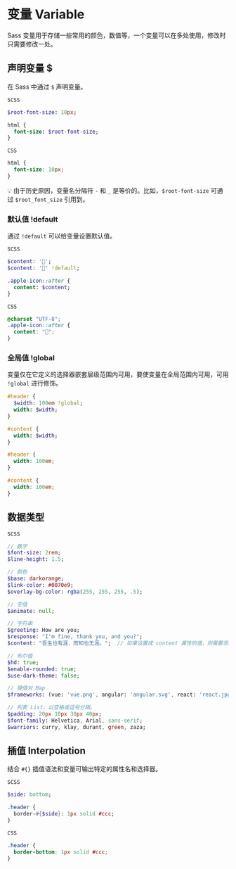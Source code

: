 # 变量 Variable

Sass 变量用于存储一些常用的颜色，数值等，一个变量可以在多处使用，修改时只需要修改一处。

## 声明变量 $
在 Sass 中通过 `$` 声明变量。

`SCSS`
```sass
$root-font-size: 10px;

html {
  font-size: $root-font-size;
}
```

`CSS`
```css
html {
  font-size: 10px;
}
```
💡 由于历史原因，变量名分隔符 `-` 和 `_` 是等价的。比如，`$root-font-size` 可通过 `$root_font_size` 引用到。 

### 默认值 !default
通过 `!default` 可以给变量设置默认值。

`SCSS`
```sass
$content: '🍏';
$content: '🍎' !default;

.apple-icon::after {
  content: $content;
}
```
`CSS`
```css
@charset "UTF-8";
.apple-icon::after {
  content: "🍏";
}
```

### 全局值 !global
变量仅在它定义的选择器嵌套层级范围内可用，要使变量在全局范围内可用，可用 `!global` 进行修饰。
```sass
#header {
  $width: 100em !global;
  width: $width;
}

#content {
  width: $width;
}
```
```css
#header {
  width: 100em;
}

#content {
  width: 100em;
}
```

## 数据类型
`SCSS`
```sass
// 数字
$font-size: 2rem;
$line-height: 1.5;

// 颜色
$base: darkorange;
$link-color: #0070e9;
$overlay-bg-color: rgba(255, 255, 255, .5);

// 空值
$animate: null;

// 字符串
$greeting: How are you;
$response: "I'm fine, thank you, and you?";
$content: "吾生也有涯，而知也无涯。";  // 如果设置成 content 属性的值，则需要添加引号。

// 布尔值
$hd: true;
$enable-rounded: true;
$use-dark-theme: false;

// 键值对 Map
$frameworks: (vue: 'vue.png', angular: 'angular.svg', react: 'react.jpg');

// 列表 List，以空格或逗号分隔。
$padding: 20px 10px 30px 40px;
$font-family: Helvetica, Arial, sans-serif;
$warriors: curry, klay, durant, green, zaza;
```

## 插值 Interpolation
结合 `#{}` 插值语法和变量可输出特定的属性名和选择器。

`SCSS`
```sass
$side: bottom;

.header {
  border-#{$side}: 1px solid #ccc;
}
```
`CSS`
```css
.header {
  border-bottom: 1px solid #ccc;
}
```

